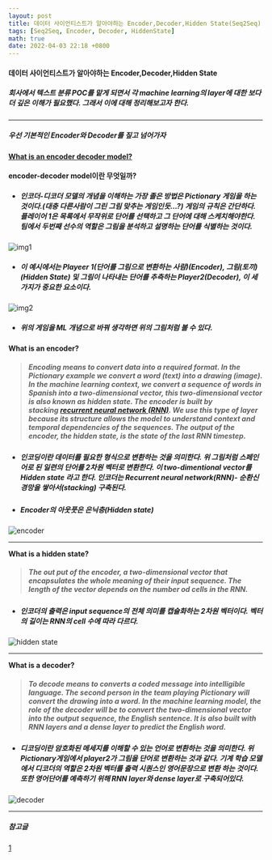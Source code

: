 ```yaml
---
layout: post
title: 데이터 사이언티스트가 알아야하는 Encoder,Decoder,Hidden State(Seq2Seq)
tags: [Seq2Seq, Encoder, Decoder, HiddenState]
math: true
date: 2022-04-03 22:18 +0800
---
```


#### 데이터 사이언티스트가 알아야하는  Encoder,Decoder,Hidden State

##### _회사에서 텍스트 분류 POC를 맡게 되면서 각 machine learning의 layer에 대한 보다 더 깊은 이해가 필요했다. 그래서 이에 대해 정리해보고자 한다._

***
##### **우선 기본적인 Encoder와 Decoder를 짚고 넘어가자**

**[What is an encoder decoder model?](https://towardsdatascience.com/what-is-an-encoder-decoder-model-86b3d57c5e1a)**

#### encoder-decoder model이란 무엇일까?

- ##### 인코더-디코더 모델의 개념을 이해하는 가장 졸은 방법은 Pictionary 게임을 하는 것이다.(대충 다른사람이 그린 그림 맞추는 게임인듯...?) 게임의 규칙은 간단하다. 플레이어 1은 목록에서 무작위로 단어를 선택하고 그 단어에 대해 스케치해야한다. 팀에서 두번째 선수의 역할은 그림을 분석하고 설명하는 단어를 식별하는 것이다.  
![img1](https://miro.medium.com/max/1100/1*tdM9YctiX43_9CluSK_aJw.webp)

- ##### 이 예시에서는 Playeer 1(단어를 그림으로 변환하는 사람)(**Encoder**), 그림(토끼)(**Hidden State**) 및 그림이 나타내는 단어를 추측하는 Player2(**Decoder**), 이 세 가지가 중요한 요소이다.


![img2](https://miro.medium.com/max/1100/1*bjSD5iFeP5vbSzQ0MuAf5w.webp)

- ##### 위의 게임을 ML 개념으로 바꿔 생각하면 위의 그림처럼 볼 수 있다. 


#### What is an encoder?

> ##### Encoding means to convert data into a required format. In the Pictionary example we convert a word (text) into a drawing (image). In the machine learning context, we convert a sequence of words in Spanish into a two-dimensional vector, this two-dimensional vector is also known as hidden state. The encoder is built by stacking [recurrent neural network (RNN)](https://medium.com/swlh/introduction-to-recurrent-neural-networks-rnn-c2374305a630). We use this type of layer because its structure allows the model to understand context and temporal dependencies of the sequences. The output of the encoder, the hidden state, is the state of the last RNN timestep.


- ##### 인코딩이란 데이터를 필요한 형식으로 변환하는 것을 의미한다. 위 그림처럼 스페인어로 된 일련의 단어를 **2차원 벡터로 변환**한다. **이 two-dimentional vector를 _Hidden state_ 라고 한다**.  인코더는 **Recurrent neural network(RNN)- 순환신경망**을 쌓아서(stacking) 구축된다. 

- ##### **Encoder의 아웃풋은 은닉층(Hidden state)**

![encoder](https://miro.medium.com/max/720/1*pQwlJ5c2XOLGg0_-KUJ3MQ.webp)

***

**What is a hidden state?**

> ##### The out put of the encoder, a two-dimensional vector that encapsulates the whole meaning of their input sequence. The length of the vector depends on the number od cells in the RNN.

- ##### 인코더의 출력은 input sequence의 전체 의미를 캡슐화하는 2차원 벡터이다. 벡터의 길이는 RNN의 cell 수에 따라 다르다.


![hidden state](https://miro.medium.com/max/1128/1*0gZrsfivjJJKyg8EQWBEHA.jpeg)

***

**What is a decoder?**

> ##### To decode means to converts a coded message into intelligible language. The second person in the team playing Pictionary will convert the drawing into a word. In the machine learning model, the role of the decoder will be to convert the two-dimensional vector into the output sequence, the English sentence. It is also built with RNN layers and a dense layer to predict the English word.

- ##### 디코딩이란 암호화된 메세지를 이해할 수 있는 언어로 변환하는 것을 의미한다. 위 Pictionary게임에서 player2가 그림을 단어로 변환하는 것과 같다. 기계 학습 모델에서 디코더의 역할은 2차원 벡터를 출력 시퀀스인 영어문장으로 변환 하는 것이다. 또한 영어단어를 예측하기 위해 RNN layer와 dense layer로 구축되어있다.

![decoder](https://miro.medium.com/max/1400/1*rkgcxYFzLZjz7o6hz3FsQw.jpeg)



***



##### _참고글_
[1](https://wikidocs.net/24996)